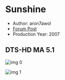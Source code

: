 # Sunshine

* Author: aron7awol
* [Forum Post](https://www.avsforum.com/threads/bass-eq-for-filtered-movies.2995212/post-58112974)
* Production Year: 2007

## DTS-HD MA 5.1

![img 0](https://i.imgur.com/LNBj76J.jpg)

![img 1](https://i.imgur.com/BxsSlFb.jpg)

